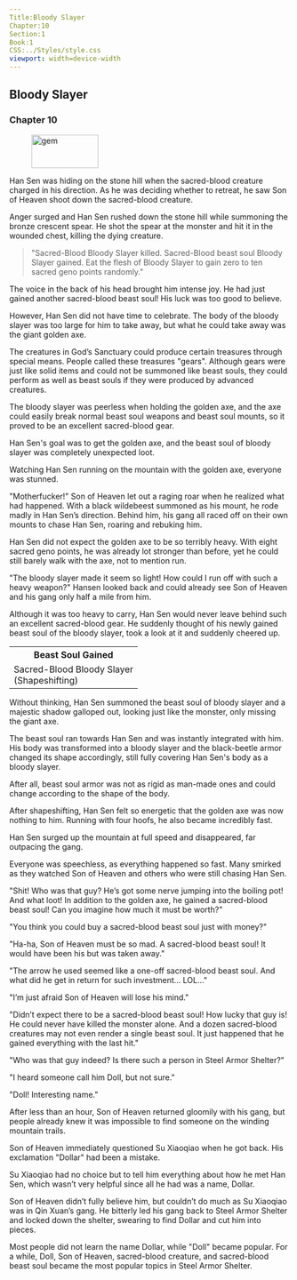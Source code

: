 ```yaml
---
Title:Bloody Slayer 
Chapter:10 
Section:1 
Book:1 
CSS:../Styles/style.css 
viewport: width=device-width
---
```

  
## Bloody Slayer
### Chapter 10
  
<figure>
	<img src="../Images/gem.gif" alt="gem" id="gem" width="120" height="60" />
</figure>
  

  
Han Sen was hiding on the stone hill when the sacred-blood creature charged in his direction. As he was deciding whether to retreat, he saw Son of Heaven shoot down the sacred-blood creature.

Anger surged and Han Sen rushed down the stone hill while summoning the bronze crescent spear. He shot the spear at the monster and hit it in the wounded chest, killing the dying creature.

> "Sacred-Blood Bloody Slayer killed. Sacred-Blood beast soul Bloody Slayer gained. Eat the flesh of Bloody Slayer to gain zero to ten sacred geno points randomly."

The voice in the back of his head brought him intense joy. He had just gained another sacred-blood beast soul! His luck was too good to believe.

However, Han Sen did not have time to celebrate. The body of the bloody slayer was too large for him to take away, but what he could take away was the giant golden axe.

The creatures in God’s Sanctuary could produce certain treasures through special means. People called these treasures "gears". Although gears were just like solid items and could not be summoned like beast souls, they could perform as well as beast souls if they were produced by advanced creatures.

The bloody slayer was peerless when holding the golden axe, and the axe could easily break normal beast soul weapons and beast soul mounts, so it proved to be an excellent sacred-blood gear.

Han Sen's goal was to get the golden axe, and the beast soul of bloody slayer was completely unexpected loot.

Watching Han Sen running on the mountain with the golden axe, everyone was stunned.

"Motherfucker!" Son of Heaven let out a raging roar when he realized what had happened. With a black wildebeest summoned as his mount, he rode madly in Han Sen’s direction. Behind him, his gang all raced off on their own mounts to chase Han Sen, roaring and rebuking him.

Han Sen did not expect the golden axe to be so terribly heavy. With eight sacred geno points, he was already lot stronger than before, yet he could still barely walk with the axe, not to mention run.

"The bloody slayer made it seem so light! How could I run off with such a heavy weapon?" Hansen looked back and could already see Son of Heaven and his gang only half a mile from him.

Although it was too heavy to carry, Han Sen would never leave behind such an excellent sacred-blood gear. He suddenly thought of his newly gained beast soul of the bloody slayer, took a look at it and suddenly cheered up.

<div class="tables">
	<table class="beast">
		<tr>
			<th>Beast Soul Gained</th>
		</tr><tr>
			<td>Sacred-Blood Bloody Slayer<br>
				<span class="type">(Shapeshifting)</td>
		</tr>
	</table>
	<!-- Type of Sacred-Blood Bloody Slayer’s Beast Soul: Shapeshifting.-->
</div>


Without thinking, Han Sen summoned the beast soul of bloody slayer and a majestic shadow galloped out, looking just like the monster, only missing the giant axe.

The beast soul ran towards Han Sen and was instantly integrated with him. His body was transformed into a bloody slayer and the black-beetle armor changed its shape accordingly, still fully covering Han Sen's body as a bloody slayer.

After all, beast soul armor was not as rigid as man-made ones and could change according to the shape of the body.

After shapeshifting, Han Sen felt so energetic that the golden axe was now nothing to him. Running with four hoofs, he also became incredibly fast.

Han Sen surged up the mountain at full speed and disappeared, far outpacing the gang.

Everyone was speechless, as everything happened so fast. Many smirked as they watched Son of Heaven and others who were still chasing Han Sen.

"Shit! Who was that guy? He’s got some nerve jumping into the boiling pot! And what loot! In addition to the golden axe, he gained a sacred-blood beast soul! Can you imagine how much it must be worth?"

"You think you could buy a sacred-blood beast soul just with money?"

"Ha-ha, Son of Heaven must be so mad. A sacred-blood beast soul! It would have been his but was taken away."

"The arrow he used seemed like a one-off sacred-blood beast soul. And what did he get in return for such investment… LOL…"

"I’m just afraid Son of Heaven will lose his mind."

"Didn’t expect there to be a sacred-blood beast soul! How lucky that guy is! He could never have killed the monster alone. And a dozen sacred-blood creatures may not even render a single beast soul. It just happened that he gained everything with the last hit."

"Who was that guy indeed? Is there such a person in Steel Armor Shelter?"

"I heard someone call him Doll, but not sure."

"Doll! Interesting name."

After less than an hour, Son of Heaven returned gloomily with his gang, but people already knew it was impossible to find someone on the winding mountain trails.

Son of Heaven immediately questioned Su Xiaoqiao when he got back. His exclamation "Dollar" had been a mistake.

Su Xiaoqiao had no choice but to tell him everything about how he met Han Sen, which wasn’t very helpful since all he had was a name, Dollar.

Son of Heaven didn’t fully believe him, but couldn’t do much as Su Xiaoqiao was in Qin Xuan’s gang. He bitterly led his gang back to Steel Armor Shelter and locked down the shelter, swearing to find Dollar and cut him into pieces.

Most people did not learn the name Dollar, while "Doll" became popular. For a while, Doll, Son of Heaven, sacred-blood creature, and sacred-blood beast soul became the most popular topics in Steel Armor Shelter.